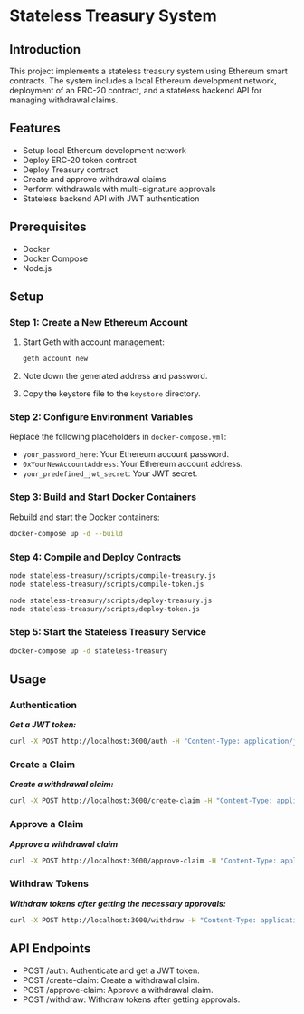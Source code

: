 # Stateless Treasury System

## Introduction

This project implements a stateless treasury system using Ethereum smart contracts. The system includes a local Ethereum development network, deployment of an ERC-20 contract, and a stateless backend API for managing withdrawal claims.

## Features

- Setup local Ethereum development network
- Deploy ERC-20 token contract
- Deploy Treasury contract
- Create and approve withdrawal claims
- Perform withdrawals with multi-signature approvals
- Stateless backend API with JWT authentication


## Prerequisites

- Docker
- Docker Compose
- Node.js

## Setup

### Step 1: Create a New Ethereum Account

1. Start Geth with account management:

    ```bash
    geth account new
    ```

2. Note down the generated address and password.

3. Copy the keystore file to the `keystore` directory.

### Step 2: Configure Environment Variables

Replace the following placeholders in `docker-compose.yml`:

- `your_password_here`: Your Ethereum account password.
- `0xYourNewAccountAddress`: Your Ethereum account address.
- `your_predefined_jwt_secret`: Your JWT secret.

### Step 3: Build and Start Docker Containers

Rebuild and start the Docker containers:

```bash
docker-compose up -d --build
```

### Step 4: Compile and Deploy Contracts

```bash
node stateless-treasury/scripts/compile-treasury.js
node stateless-treasury/scripts/compile-token.js
```

```bash
node stateless-treasury/scripts/deploy-treasury.js
node stateless-treasury/scripts/deploy-token.js
```

### Step 5: Start the Stateless Treasury Service

```bash
docker-compose up -d stateless-treasury

```

## Usage

### Authentication

***Get a JWT token:***

```bash
curl -X POST http://localhost:3000/auth -H "Content-Type: application/json" -d '{"address": "0xYourNewAccountAddress"}'

```

### Create a Claim

***Create a withdrawal claim:***

```bash
curl -X POST http://localhost:3000/create-claim -H "Content-Type: application/json" -H "Authorization: Bearer <your_jwt_token>" -d '{"amount": 100}'
```

### Approve a Claim

***Approve a withdrawal claim***

```bash
curl -X POST http://localhost:3000/approve-claim -H "Content-Type: application/json" -H "Authorization: Bearer <your_jwt_token>" -d '{"claimId": 1}'

```

### Withdraw Tokens

***Withdraw tokens after getting the necessary approvals:***

```bash
curl -X POST http://localhost:3000/withdraw -H "Content-Type: application/json" -H "Authorization: Bearer <your_jwt_token>" -d '{"claimId": 1}'

```

## API Endpoints

- POST /auth: Authenticate and get a JWT token.
- POST /create-claim: Create a withdrawal claim.
- POST /approve-claim: Approve a withdrawal claim.
- POST /withdraw: Withdraw tokens after getting approvals.